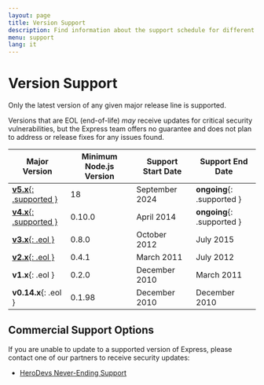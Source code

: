 ```yaml
---
layout: page
title: Version Support
description: Find information about the support schedule for different Express.js versions, including which versions are currently maintained and end-of-life policies.
menu: support
lang: it
---
```


# Version Support

Only the latest version of any given major release line is supported.

Versions that are EOL (end-of-life) _may_ receive updates for critical security vulnerabilities, but the Express team offers no guarantee and does not plan to address or release fixes for any issues found.

| Major Version                                                                                         | Minimum Node.js Version | Support Start Date | Support End Date                                           |
| ----------------------------------------------------------------------------------------------------- | --------------------------------------- | ------------------ | ---------------------------------------------------------- |
| [**v5.x**{: .supported }](/{{page.lang}}/5x/api.html) | 18                                      | September 2024     | **ongoing**{: .supported } |
| [**v4.x**{: .supported }](/{{page.lang}}/4x/api.html) | 0.10.0  | April 2014         | **ongoing**{: .supported } |
| [**v3.x**{: .eol }](/{{page.lang}}/3x/api.html)       | 0.8.0   | October 2012       | July 2015                                                  |
| [**v2.x**{: .eol }](/2x/)                             | 0.4.1   | March 2011         | July 2012                                                  |
| **v1.x**{: .eol }                                     | 0.2.0   | December 2010      | March 2011                                                 |
| **v0.14.x**{: .eol }                  | 0.1.98  | December 2010      | December 2010                                              |

## Commercial Support Options

If you are unable to update to a supported version of Express, please contact one of our partners to receive security updates:

- [HeroDevs Never-Ending Support](http://www.herodevs.com/support/express-nes?utm_source=expressjs\&utm_medium=link\&utm_campaign=express_eol_page)
